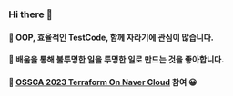 ### Hi there 👋
#### 🍎 OOP, 효율적인 TestCode, 함께 자라기에 관심이 많습니다.
#### 🍎 배움을 통해 불투명한 일을 투명한 일로 만드는 것을 좋아합니다.
#### 🌱 [OSSCA 2023 Terraform On Naver Cloud](https://www.contribution.ac/) 참여 😀

<!--
**EcoFriendlyAppleSu/EcoFriendlyAppleSu** is a ✨ _special_ ✨ repository because its `README.md` (this file) appears on your GitHub profile.

Here are some ideas to get you started:

- 🔭 I’m currently working on ...
- 🌱 I’m currently learning ...
- 👯 I’m looking to collaborate on ...
- 🤔 I’m looking for help with ...
- 💬 Ask me about ...
- 📫 How to reach me: ...
- 😄 Pronouns: ...
- ⚡ Fun fact: ...
-->

